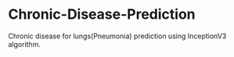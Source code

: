 # Chronic-Disease-Prediction
Chronic disease for lungs(Pneumonia) prediction using InceptionV3 algorithm.
